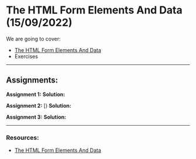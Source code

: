 # The HTML Form Elements And Data (15/09/2022)

We are going to cover:

- [The HTML Form Elements And Data](https://blogs.crtil.com/html-forms-and-data-userIneterface)
- Exercises

---

## Assignments:

**Assignment 1:** []()
**Solution:** []()

**Assignment 2:** [)
**Solution:** []()

**Assignment 3:** []()
**Solution:** []()

---

### Resources:

- [The HTML Form Elements And Data](https://blogs.crtil.com/html-forms-and-data-userIneterface)

